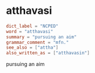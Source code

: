 # atthavasi

``` toml
dict_label = "NCPED"
word = "atthavasi"
summary = "pursuing an aim"
grammar_comment = "mfn."
see_also = ["attha"]
also_written_as = ["atthavasin"]
```

pursuing an aim

